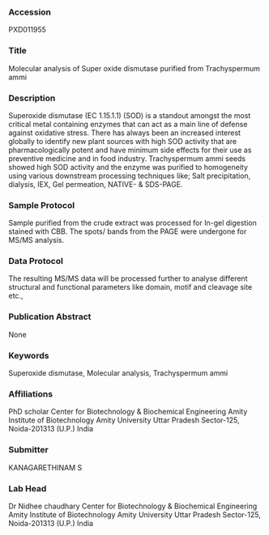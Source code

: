 ### Accession
PXD011955

### Title
Molecular analysis of Super oxide dismutase purified from Trachyspermum  ammi

### Description
Superoxide dismutase (EC 1.15.1.1) (SOD) is a standout amongst the most critical metal containing enzymes that can act as a main line of defense against oxidative stress. There has always been an increased interest globally to identify new plant sources with high SOD activity that are pharmacologically potent and have minimum side effects for their use as preventive medicine and in food industry. Trachyspermum  ammi  seeds showed  high SOD activity and the enzyme was purified to homogeneity using various downstream processing techniques like; Salt precipitation, dialysis, IEX, Gel permeation, NATIVE- & SDS-PAGE.

### Sample Protocol
Sample purified from the crude extract was processed for In-gel digestion stained with CBB. The spots/ bands from the PAGE were undergone for MS/MS analysis.

### Data Protocol
The resulting MS/MS data will be processed further to analyse different structural and functional parameters like domain, motif and cleavage site etc.,

### Publication Abstract
None

### Keywords
Superoxide dismutase, Molecular analysis, Trachyspermum  ammi

### Affiliations
PhD scholar
Center for Biotechnology & Biochemical Engineering  Amity Institute of Biotechnology  Amity University Uttar Pradesh Sector-125, Noida-201313 (U.P.) India

### Submitter
KANAGARETHINAM S

### Lab Head
Dr Nidhee chaudhary
Center for Biotechnology & Biochemical Engineering  Amity Institute of Biotechnology  Amity University Uttar Pradesh Sector-125, Noida-201313 (U.P.) India


